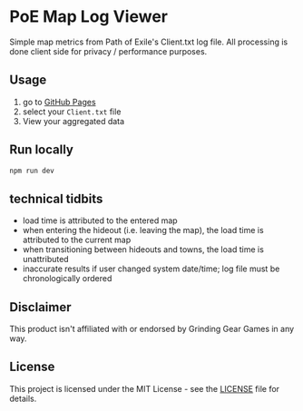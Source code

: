 # PoE Map Log Viewer

Simple map metrics from Path of Exile's Client.txt log file. All processing is done client side for privacy / performance purposes.


## Usage

1. go to [GitHub Pages](https://bear421.github.io/poe-map-log-viewer/)
2. select your `Client.txt` file
3. View your aggregated data

## Run locally

```bash
npm run dev
``` 

## technical tidbits

- load time is attributed to the entered map
- when entering the hideout (i.e. leaving the map), the load time is attributed to the current map
- when transitioning between hideouts and towns, the load time is unattributed
- inaccurate results if user changed system date/time; log file must be chronologically ordered

## Disclaimer

This product isn't affiliated with or endorsed by Grinding Gear Games in any way.

## License

This project is licensed under the MIT License - see the [LICENSE](LICENSE) file for details.